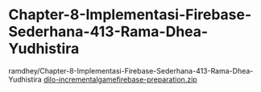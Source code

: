 # Chapter-8-Implementasi-Firebase-Sederhana-413-Rama-Dhea-Yudhistira
ramdhey/Chapter-8-Implementasi-Firebase-Sederhana-413-Rama-Dhea-Yudhistira
[dilo-incrementalgamefirebase-preparation.zip](https://github.com/ramdhey/Chapter-8-Implementasi-Firebase-Sederhana-413-Rama-Dhea-Yudhistira/files/7286759/dilo-incrementalgamefirebase-preparation.zip)
